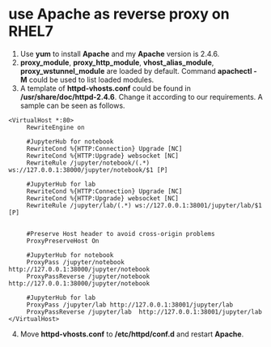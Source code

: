 # use Apache as reverse proxy on RHEL7
1. Use **yum** to install **Apache** and my **Apache** version is 2.4.6.
2. **proxy_module**, **proxy_http_module**, **vhost_alias_module**, **proxy_wstunnel_module** are loaded by default. Command **apachectl -M** could be used to list loaded modules.
3. A template of **httpd-vhosts.conf** could be found in **/usr/share/doc/httpd-2.4.6**. Change it according to our requirements. A sample can be seen as follows.
```
<VirtualHost *:80>
     RewriteEngine on

     #JupyterHub for notebook
     RewriteCond %{HTTP:Connection} Upgrade [NC]
     RewriteCond %{HTTP:Upgrade} websocket [NC]
     RewriteRule /jupyter/notebook/(.*) ws://127.0.0.1:38000/jupyter/notebook/$1 [P]
	 
     #JupyterHub for lab
     RewriteCond %{HTTP:Connection} Upgrade [NC]
     RewriteCond %{HTTP:Upgrade} websocket [NC]
     RewriteRule /jupyter/lab/(.*) ws://127.0.0.1:38001/jupyter/lab/$1 [P]


     #Preserve Host header to avoid cross-origin problems
     ProxyPreserveHost On
	 
     #JupyterHub for notebook
     ProxyPass /jupyter/notebook http://127.0.0.1:38000/jupyter/notebook
     ProxyPassReverse /jupyter/notebook  http://127.0.0.1:38000/jupyter/notebook
	 
     #JupyterHub for lab
     ProxyPass /jupyter/lab http://127.0.0.1:38001/jupyter/lab
     ProxyPassReverse /jupyter/lab  http://127.0.0.1:38001/jupyter/lab
</VirtualHost>
```
4. Move **httpd-vhosts.conf** to **/etc/httpd/conf.d** and restart **Apache**.
